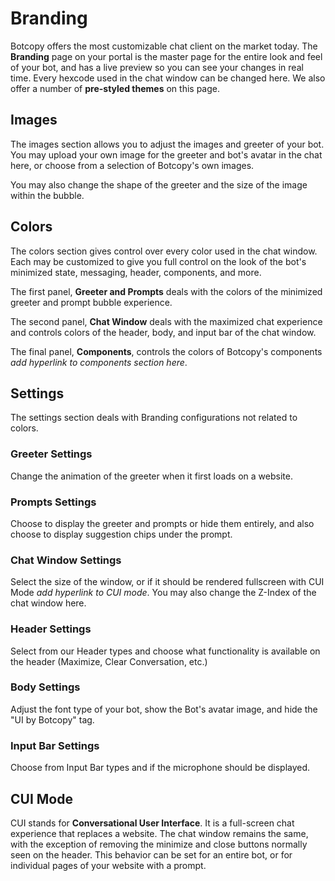 # Branding
Botcopy offers the most customizable chat client on the market today. The **Branding** page on your portal is the master page for the entire look and feel of your bot, and has a live preview so you can see your changes in real time. Every hexcode used in the chat window can be changed here. We also offer a number of **pre-styled themes** on this page. 

## Images
The images section allows you to adjust the images and greeter of your bot. You may upload your own image for the greeter and bot's avatar in the chat here, or choose from a selection of Botcopy's own images.

You may also change the shape of the greeter and the size of the image within the bubble.

## Colors
The colors section gives control over every color used in the chat window. Each may be customized to give you full control on the look of the bot's minimized state, messaging, header, components, and more.

The first panel, **Greeter and Prompts** deals with the colors of the minimized greeter and prompt bubble experience.

The second panel, **Chat Window** deals with the maximized chat experience and controls colors of the header, body, and input bar of the chat window.

The final panel, **Components**, controls the colors of Botcopy's components *add hyperlink to components section here*.

## Settings
The settings section deals with Branding configurations not related to colors.

### Greeter Settings
Change the animation of the greeter when it first loads on a website.

### Prompts Settings
Choose to display the greeter and prompts or hide them entirely, and also choose to display suggestion chips under the prompt.

### Chat Window Settings
Select the size of the window, or if it should be rendered fullscreen with CUI Mode *add hyperlink to CUI mode*. You may also change the Z-Index of the chat window here.

### Header Settings
Select from our Header types and choose what functionality is available on the header (Maximize, Clear Conversation, etc.)

### Body Settings
Adjust the font type of your bot, show the Bot's avatar image, and hide the "UI by Botcopy" tag.

### Input Bar Settings
Choose from Input Bar types and if the microphone should be displayed.

## CUI Mode
CUI stands for **Conversational User Interface**. It is a full-screen chat experience that replaces a website. The chat window remains the same, with the exception of removing the minimize and close buttons normally seen on the header. This behavior can be set for an entire bot, or for individual pages of your website with a prompt.